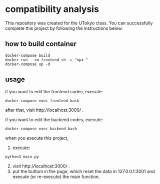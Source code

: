 # compatibility analysis
This repository was created for the UTokyo class. You can successfully complete this project by following the instructions below.

## how to build container
```
docker-compose build
docker run --rm frontend sh -c "npx "
docker-compose up -d
```

## usage
if you want to edit the frontend codes, execute:
```
docker-compose exec frontend bash
```
after that, visit http://localhost:3000/ .

if you want to edit the backend codes, execute:
```
docker-compose exec backend bash
```
when you execute this project, 
1. execute:
```
python3 main.py
```
2. visit http://localhost:3000/ .
3. put the buttom in the page, which reset the data in 127.0.0.1:3001 and execute (or re-execute) the main function.
